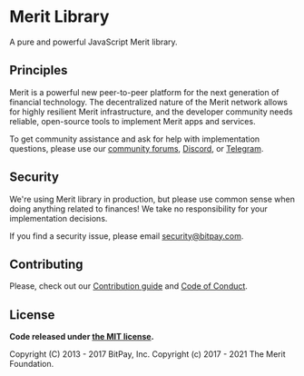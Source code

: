 # Merit Library

A pure and powerful JavaScript Merit library.

## Principles

Merit is a powerful new peer-to-peer platform for the next generation of financial technology. The decentralized nature of the Merit network allows for highly resilient Merit infrastructure, and the developer community needs reliable, open-source tools to implement Merit apps and services.

To get community assistance and ask for help with implementation questions, please use our [community forums](https://forum.merit.me/), [Discord](https://discordapp.com/invite/X3v3n3b), or [Telegram](https://t.me/meritocracy).

## Security

We're using Merit library in production, but please use common sense when doing anything related to finances! We take no responsibility for your implementation decisions.

If you find a security issue, please email security@bitpay.com.

## Contributing

Please, check out our [Contribution guide](https://github.com/meritlabs/lightwallet-stack/blob/master/CONTRIBUTING.md) and [Code of Conduct](https://github.com/meritlabs/lightwallet-stack/blob/master/CODE_OF_CONDUCT.md).

## License

**Code released under [the MIT license](https://github.com/meritlabs/lightwallet-stack/blob/master/LICENSE).**

Copyright (C) 2013 - 2017 BitPay, Inc.
Copyright (c) 2017 - 2021 The Merit Foundation.
